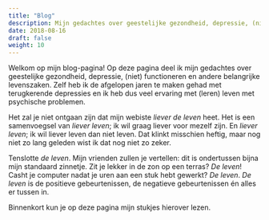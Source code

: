 ```yaml
---
title: "Blog"
description: Mijn gedachtes over geestelijke gezondheid, depressie, (niet) functioneren en huisdieren.
date: 2018-08-16
draft: false
weight: 10
---
```


Welkom op mijn blog-pagina! Op deze pagina deel ik mijn gedachtes over geestelijke gezondheid, depressie, (niet) functioneren en andere belangrijke levenszaken. Zelf heb ik de afgelopen jaren te maken gehad met terugkerende depressies en ik heb dus veel ervaring met (leren) leven met psychische problemen. 

Het zal je niet ontgaan zijn dat mijn webiste *liever de leven* heet. Het is een samenvoegsel van *liever leven*; ik wil graag liever voor mezelf zijn. En *liever leven*; ik wil liever leven dan niet leven. Dat klinkt misschien heftig, maar nog niet zo lang geleden wist ik dat nog niet zo zeker. 

Tenslotte *de leven*. Mijn vrienden zullen je vertellen: dit is ondertussen bijna mijn standaard zinnetje. Zit je lekker in de zon op een terras? *De leven*! Casht je computer nadat je uren aan een stuk hebt gewerkt? *De leven*. *De leven* is de positieve gebeurtenissen, de negatieve gebeurtenissen én alles er tussen in.

Binnenkort kun je op deze pagina mijn stukjes hierover lezen.